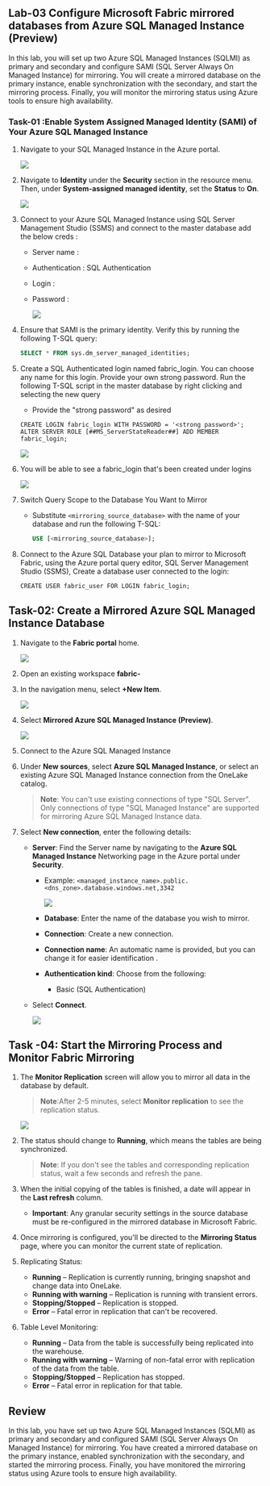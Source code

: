 ## Lab-03 Configure Microsoft Fabric mirrored databases from Azure SQL Managed Instance (Preview)

In this lab, you will set up two Azure SQL Managed Instances (SQLMI) as primary and secondary and configure SAMI (SQL Server Always On Managed Instance) for mirroring. You will create a mirrored database on the primary instance, enable synchronization with the secondary, and start the mirroring process. Finally, you will monitor the mirroring status using Azure tools to ensure high availability.

### Task-01 :Enable System Assigned Managed Identity (SAMI) of Your Azure SQL Managed Instance


 1. Navigate to your SQL Managed Instance in the Azure portal.

     ![](../media/Lab-05/sqlmi.png)

 1. Navigate to **Identity** under the **Security** section in the resource menu. Then, under **System-assigned managed identity**, set the **Status** to **On**.

      ![](../media/Lab-05/sqlmi00.png)


1. Connect to your Azure SQL Managed Instance using SQL Server Management Studio (SSMS) and connect to the master database add the below creds :

   - Server name : 

   - Authentication : SQL Authentication

   - Login : 

   - Password :

     ![](../media/Lab-01/sql-login.png)

1. Ensure that SAMI is the primary identity. Verify this by running the following T-SQL query:

     ```sql
     SELECT * FROM sys.dm_server_managed_identities;
     ```

1. Create a SQL Authenticated login named fabric_login. You can choose any name for this login. Provide your own strong password. Run the following T-SQL script in the master database by right clicking and selecting the new query

    - Provide the "strong password" as desired

  
     ```
     CREATE LOGIN fabric_login WITH PASSWORD = '<strong password>';
     ALTER SERVER ROLE [##MS_ServerStateReader##] ADD MEMBER fabric_login;
     ```

   ![](../media/Lab-01/sql-query-1.png)

1. You will be able to see a fabric_login that's been created under logins 

    ![](../media/Lab-01/fabric-login.png)

1. Switch Query Scope to the Database You Want to Mirror

   - Substitute `<mirroring_source_database>` with the name of your database and run the following T-SQL:

     ```sql
     USE [<mirroring_source_database>];
     ```

1. Connect to the Azure SQL Database your plan to mirror to Microsoft Fabric, using the Azure portal query editor, SQL Server Management Studio (SSMS), Create a database user connected to the login: 

     ```
     CREATE USER fabric_user FOR LOGIN fabric_login;
     ```
## Task-02: Create a Mirrored Azure SQL Managed Instance Database

1. Navigate to the **Fabric portal** home.

    ![](../media/Lab-01/image10.png)

2. Open an existing workspace **fabric-<inject key="DeploymentID" enableCopy="false"/>**

3. In the navigation menu, select **+New Item**.

   ![](../media/Lab-01/fabric-new.png)

5. Select **Mirrored Azure SQL Managed Instance (Preview)**.

    ![](../media/Lab-03/sqlmi-1-1.png)


6. Connect to the Azure SQL Managed Instance

7. Under **New sources**, select **Azure SQL Managed Instance**, or select an existing Azure SQL Managed Instance connection from the OneLake catalog.

   >**Note**: You can't use existing connections of type "SQL Server". Only connections of type "SQL Managed Instance" are supported for mirroring Azure SQL Managed Instance data.


9. Select **New connection**, enter the following details:

     - **Server**: Find the Server name by navigating to the **Azure SQL Managed Instance** Networking page in the Azure portal under **Security**.

       - Example: `<managed_instance_name>.public.<dns_zone>.database.windows.net,3342`

         ![](../media/Lab-03/endpoint.png)

        - **Database**: Enter the name of the database you wish to mirror.

        - **Connection**: Create a new connection.

        - **Connection name**: An automatic name is provided, but you can change it for easier identification
        .
        - **Authentication kind**: Choose from the following:
            - Basic (SQL Authentication)
       
      - Select **Connect**.

        ![](../media/Lab-03/new-source-connect.png)

## Task -04: Start the Mirroring Process and Monitor Fabric Mirroring

1. The **Monitor Replication** screen will allow you to mirror all data in the database by default.

    >**Note**:After 2-5 minutes, select **Monitor replication** to see the replication status.

    ![](../media/Lab-02/monitor-replication.png)

1. The status should change to **Running**, which means the tables are being synchronized.

    >**Note**: If you don't see the tables and corresponding replication status, wait a few seconds and refresh the pane.

1. When the initial copying of the tables is finished, a date will appear in the **Last refresh** column.

    - **Important**: Any granular security settings in the source database must be re-configured in the mirrored database in Microsoft Fabric.

1. Once mirroring is configured, you'll be directed to the **Mirroring Status** page, where you can monitor the current state of replication.

1. Replicating Status:
   
      - **Running** – Replication is currently running, bringing snapshot and change data into OneLake.
      - **Running with warning** – Replication is running with transient errors.
      - **Stopping/Stopped** – Replication is stopped.
      - **Error** – Fatal error in replication that can't be recovered.


 1. Table Level Monitoring:

      - **Running** – Data from the table is successfully being replicated into the warehouse.
      - **Running with warning** – Warning of non-fatal error with replication of the data from the table.
      - **Stopping/Stopped** – Replication has stopped.
      - **Error** – Fatal error in replication for that table.


## Review

In this lab, you have set up two Azure SQL Managed Instances (SQLMI) as primary and secondary and configured SAMI (SQL Server Always On Managed Instance) for mirroring. You have created a mirrored database on the primary instance, enabled synchronization with the secondary, and started the mirroring process. Finally, you have monitored the mirroring status using Azure tools to ensure high availability.
